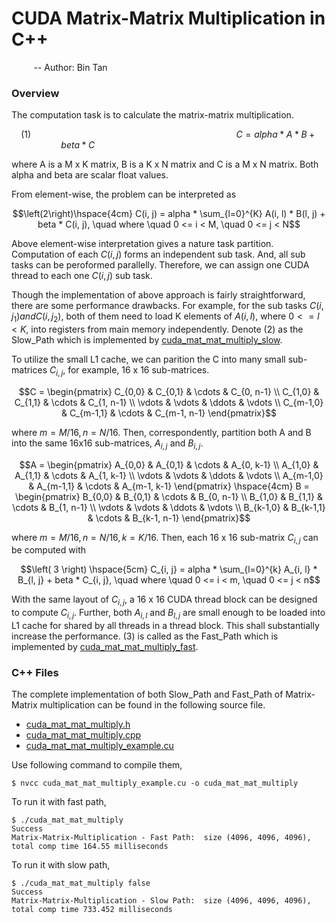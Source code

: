 # CUDA Matrix-Matrix Multiplication in C++
&nbsp;&nbsp;&nbsp;&nbsp;&nbsp;&nbsp;&nbsp;&nbsp; -- Author: Bin Tan

### Overview
The computation task is to calculate the matrix-matrix multiplication.

```math
\left(1\right)\hspace{9cm}        C = alpha * A * B + beta * C \hspace{8cm}
```
where A is a M x K matrix, B is a K x N matrix and C is a M x N matrix.
Both alpha and beta are scalar float values.

From element-wise, the problem can be interpreted as 

```math
\left(2\right)\hspace{4cm}       C(i, j) = alpha * \sum_{l=0}^{K} A(i, l) * B(l, j) + beta * C(i, j), \quad
where \quad 0 <= i < M,  \quad 0 <= j < N
```

Above element-wise interpretation gives a nature task partition. Computation of 
each $` C(i, j) `$ forms an independent sub task. And, all sub tasks can be peroformed
parallelly. Therefore, we can assign one CUDA thread to each one $` C(i, j) `$ sub task.

Though the implementation of above approach is fairly straightforward, there are some
performance drawbacks. For example, for the sub tasks $` C(i, j_{1}) and C(i, j_{2}) `$, both of
them need to load K elements of $` A(i, l) `$, where $` 0 <= l < K `$, into registers from main memory
independently. Denote $`\left(2\right)`$ as the Slow_Path which is implemented by 
[cuda_mat_mat_multiply_slow](./cuda_mat_mat_multiply.cpp).

To utilize the small L1 cache, we can parition the C into many small sub-matrices $` C_{i, j} `$, 
for example, 16 x 16 sub-matrices.

```math
C = \begin{pmatrix}
     C_{0,0} & C_{0,1} & \cdots & C_{0, n-1} \\
     C_{1,0} & C_{1,1} & \cdots & C_{1, n-1} \\ 
     \vdots  & \vdots  & \ddots & \vdots      \\
     C_{m-1,0} & C_{m-1,1} & \cdots & C_{m-1, n-1}
    \end{pmatrix}
```
where $` m = M/16, n = N/16`$.
Then, correspondently, partition both A and B into the same 16x16 sub-matrices, $` A_{i, j} `$ and $` B_{i, j} `$. 
```math
A = \begin{pmatrix}
     A_{0,0} & A_{0,1} & \cdots & A_{0, k-1} \\
     A_{1,0} & A_{1,1} & \cdots & A_{1, k-1} \\ 
     \vdots  & \vdots  & \ddots & \vdots      \\
     A_{m-1,0} & A_{m-1,1} & \cdots & A_{m-1, k-1}
    \end{pmatrix}
\hspace{4cm}
B = \begin{pmatrix}
     B_{0,0} & B_{0,1} & \cdots & B_{0, n-1} \\
     B_{1,0} & B_{1,1} & \cdots & B_{1, n-1} \\ 
     \vdots  & \vdots  & \ddots & \vdots      \\
     B_{k-1,0} & B_{k-1,1} & \cdots & B_{k-1, n-1}
    \end{pmatrix}
```
where $` m = M/16, n = N/16, k = K/16`$. Then, each 16 x 16 sub-matrix $` C_{i, j} `$ can be computed with
```math
\left( 3 \right) \hspace{5cm} C_{i, j} = alpha * \sum_{l=0}^{k} A_{i, l} * B_{l, j} + beta * C_{i, j}, \quad
where \quad 0 <= i < m,  \quad 0 <= j < n
```
With the same layout of $` C_{i,j} `$, a 16 x 16 CUDA thread block can be designed to compute $` C_{i, j} `$. 
Further, both $` A_{i, l} `$ and $` B_{l, j} `$ are small enough to be loaded into L1 cache for shared by
all threads in a thread block. This shall substantially increase the performance. $` \left( 3 \right) `$ is called
as the Fast_Path which is implemented by [cuda_mat_mat_multiply_fast](./cuda_mat_mat_multiply.cpp).

### C++ Files

The complete implementation of both Slow_Path and Fast_Path of Matrix-Matrix multiplication can be found in the following
source file.

- [cuda_mat_mat_multiply.h](./cuda_mat_mat_multiply.h)
- [cuda_mat_mat_multiply.cpp](./cuda_mat_mat_multiply.cpp)
- [cuda_mat_mat_multiply_example.cu](./cuda_mat_mat_multiply_example.cu)

Use following command to compile them,

```
$ nvcc cuda_mat_mat_multiply_example.cu -o cuda_mat_mat_multiply
```

To run it with fast path,
```
$ ./cuda_mat_mat_multiply
Success
Matrix-Matrix-Multiplication - Fast Path:  size (4096, 4096, 4096), total comp time 164.55 milliseconds
```

To run it with slow path,
```
$ ./cuda_mat_mat_multiply false
Success
Matrix-Matrix-Multiplication - Slow Path:  size (4096, 4096, 4096), total comp time 733.452 milliseconds
```
